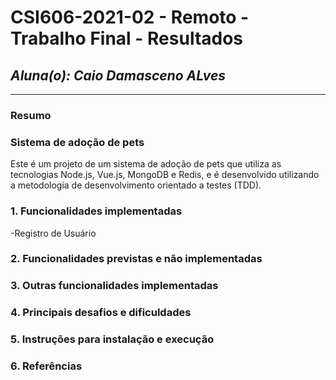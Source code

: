 # **CSI606-2021-02 - Remoto - Trabalho Final - Resultados**

## *Aluna(o): Caio Damasceno ALves*

--------------

### Resumo

### Sistema de adoção de pets
  Este é um projeto de um sistema de adoção de pets que utiliza as tecnologias Node.js, Vue.js, MongoDB e Redis, e é desenvolvido utilizando a metodologia de     desenvolvimento orientado a testes (TDD).

### 1. Funcionalidades implementadas
  -Registro de Usuário
  
### 2. Funcionalidades previstas e não implementadas
<!-- Descrever as funcionalidades que eram previstas e não foram implementas, apresentando uma breve justificativa do porquê elas não foram incluídas -->

### 3. Outras funcionalidades implementadas
<!-- Descrever as funcionalidades implementas além daquelas que foram previstas, caso se aplique.  -->

### 4. Principais desafios e dificuldades
<!-- Descrever os principais desafios encontrados no desenvolvimento do trabalho, quais foram as dificuldades e como elas foram superadas e resolvidas. -->

### 5. Instruções para instalação e execução
<!-- Descrever o que deve ser feito para instalar (ou baixar) a aplicação, o que precisa ser configurando (parâmetros, banco de dados e afins) e como executá-la. -->

### 6. Referências
<!-- Referências podem ser incluídas, caso necessário. Utilize o padrão ABNT. -->
